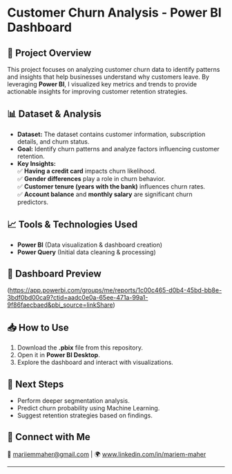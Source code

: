 
# **Customer Churn Analysis - Power BI Dashboard**  

## **📌 Project Overview**  
This project focuses on analyzing customer churn data to identify patterns and insights that help businesses understand why customers leave. By leveraging **Power BI**, I visualized key metrics and trends to provide actionable insights for improving customer retention strategies.  

## **📊 Dataset & Analysis**  
- **Dataset:** The dataset contains customer information, subscription details, and churn status.  
- **Goal:** Identify churn patterns and analyze factors influencing customer retention.  
- **Key Insights:**  
  ✅ **Having a credit card** impacts churn likelihood.  
  ✅ **Gender differences** play a role in churn behavior.  
  ✅ **Customer tenure (years with the bank)** influences churn rates.  
  ✅ **Account balance** and **monthly salary** are significant churn predictors.  

## **📈 Tools & Technologies Used**  
- **Power BI** (Data visualization & dashboard creation)  
- **Power Query** (Initial data cleaning & processing)  

## **📸 Dashboard Preview**  
(https://app.powerbi.com/groups/me/reports/1c00c465-d0b4-45bd-bb8e-3bdf0bd00ca9?ctid=aadc0e0a-65ee-471a-99a1-9f86faecbaed&pbi_source=linkShare)

## **📥 How to Use**  
1. Download the **.pbix** file from this repository.  
2. Open it in **Power BI Desktop**.  
3. Explore the dashboard and interact with visualizations.  

## **📌 Next Steps**  
- Perform deeper segmentation analysis.  
- Predict churn probability using Machine Learning.  
- Suggest retention strategies based on findings.  

## **🔗 Connect with Me**  
📩 mariiemmaher@gmail.com | 🌍 www.linkedin.com/in/mariem-maher

  

---


